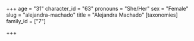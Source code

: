 +++
age = "31"
character_id = "63"
pronouns = "She/Her"
sex = "Female"
slug = "alejandra-machado"
title = "Alejandra Machado"
[taxonomies]
family_id = ["7"]

+++


